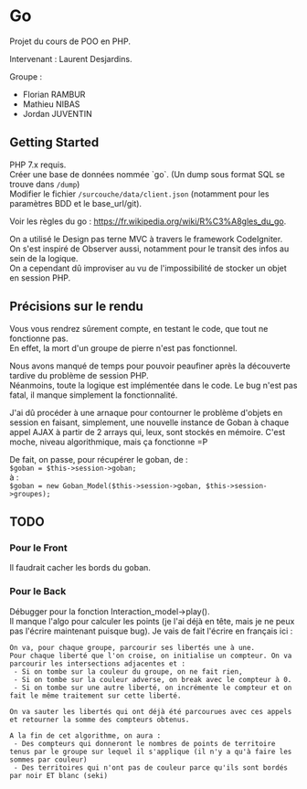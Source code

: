 # Go
Projet du cours de POO en PHP.

Intervenant : Laurent Desjardins.

Groupe :
- Florian RAMBUR
- Mathieu NIBAS
- Jordan JUVENTIN

## Getting Started
PHP 7.x requis.  
Créer une base de données nommée \`go\`. (Un dump sous format SQL se trouve dans `/dump`)  
Modifier le fichier `/surcouche/data/client.json` (notamment pour les paramètres BDD et le base_url/git).  
  
Voir les règles du go : https://fr.wikipedia.org/wiki/R%C3%A8gles_du_go.  
  
On a utilisé le Design pas terne MVC à travers le framework CodeIgniter.  
On s'est inspiré de Observer aussi, notamment pour le transit des infos au sein de la logique.  
On a cependant dû improviser au vu de l'impossibilité de stocker un objet en session PHP.

## Précisions sur le rendu
Vous vous rendrez sûrement compte, en testant le code, que tout ne fonctionne pas.  
En effet, la mort d'un groupe de pierre n'est pas fonctionnel.  
  
Nous avons manqué de temps pour pouvoir peaufiner après la découverte tardive du problème de session PHP.  
Néanmoins, toute la logique est implémentée dans le code. Le bug n'est pas fatal, il manque simplement la fonctionnalité.  
  
J'ai dû procéder à une arnaque pour contourner le problème d'objets en session en faisant, simplement, une nouvelle instance de Goban à chaque appel AJAX à partir de 2 arrays qui, leux, sont stockés en mémoire. C'est moche, niveau algorithmique, mais ça fonctionne =P  
  
De fait, on passe, pour récupérer le goban, de :  
	`$goban = $this->session->goban;`  
à :  
	`$goban = new Goban_Model($this->session->goban, $this->session->groupes);`

## TODO
### Pour le Front
Il faudrait cacher les bords du goban.

### Pour le Back

Débugger pour la fonction Interaction_model->play().  
Il manque l'algo pour calculer les points (je l'ai déjà en tête, mais je ne peux pas l'écrire maintenant puisque bug). Je vais de fait l'écrire en français ici :  
  
```
On va, pour chaque groupe, parcourir ses libertés une à une.  
Pour chaque liberté que l'on croise, on initialise un compteur. On va parcourir les intersections adjacentes et :  
 - Si on tombe sur la couleur du groupe, on ne fait rien,
 - Si on tombe sur la couleur adverse, on break avec le compteur à 0.
 - Si on tombe sur une autre liberté, on incrémente le compteur et on fait le même traitement sur cette liberté.
  
On va sauter les libertés qui ont déjà été parcourues avec ces appels et retourner la somme des compteurs obtenus.  
  
A la fin de cet algorithme, on aura :
 - Des compteurs qui donneront le nombres de points de territoire tenus par le groupe sur lequel il s'applique (il n'y a qu'à faire les sommes par couleur)
 - Des territoires qui n'ont pas de couleur parce qu'ils sont bordés par noir ET blanc (seki)
```